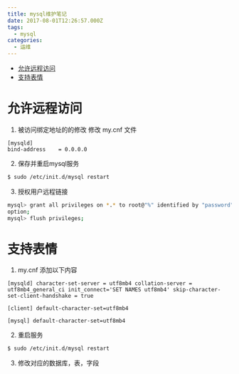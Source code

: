 ```yaml
---
title: mysql维护笔记
date: 2017-08-01T12:26:57.000Z
tags:
  - mysql
categories:
  - 运维
---
```


<!-- TOC depthFrom:1 depthTo:6 withLinks:1 updateOnSave:1 orderedList:0 -->

- [允许远程访问](#允许远程访问)
- [支持表情](#支持表情)

<!-- /TOC -->

<!-- more -->

# 允许远程访问

1. 被访问绑定地址的的修改 修改 my.cnf 文件

  ```
  [mysqld]
  bind-address    = 0.0.0.0
  ```

2. 保存并重启mysql服务

  ```sh
  $ sudo /etc/init.d/mysql restart
  ```

3. 授权用户远程链接

  ```sh
  mysql> grant all privileges on *.* to root@"%" identified by "password" with grant
  option;
  mysql> flush privileges;
  ```

# 支持表情

1. my.cnf 添加以下内容
```
[mysqld] character-set-server = utf8mb4 collation-server = utf8mb4_general_ci init_connect='SET NAMES utf8mb4' skip-character-set-client-handshake = true

[client] default-character-set=utf8mb4

[mysql] default-character-set=utf8mb4
```
2. 重启服务
```sh
$ sudo /etc/init.d/mysql restart
```
3. 修改对应的数据库，表，字段
